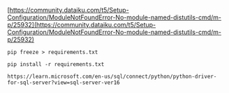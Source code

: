 [https://community.dataiku.com/t5/Setup-Configuration/ModuleNotFoundError-No-module-named-distutils-cmd/m-p/25932](https://community.dataiku.com/t5/Setup-Configuration/ModuleNotFoundError-No-module-named-distutils-cmd/m-p/25932)

```
pip freeze > requirements.txt
```

```
pip install -r requirements.txt
```

```
https://learn.microsoft.com/en-us/sql/connect/python/python-driver-for-sql-server?view=sql-server-ver16
```